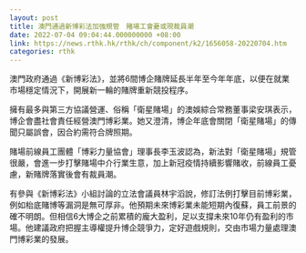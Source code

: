 ```yaml
---
layout: post
title: 澳門通過新博彩法加強規管　賭場工會憂或現裁員潮
date: 2022-07-04 09:04:44.000000000 +08:00
link: https://news.rthk.hk/rthk/ch/component/k2/1656058-20220704.htm
categories: rthk
---
```


澳門政府通過《新博彩法》，並將6間博企賭牌延長半年至今年年底，以便在就業市場穩定情況下，開展新一輪的賭牌重新競投程序。

擁有最多與第三方協議營運、俗稱「衛星賭場」的澳娛綜合常務董事梁安琪表示，博企會盡社會責任經營澳門博彩業。她又澄清，博企年底會關閉「衛星賭場」的傳聞只屬誤會，因合約需符合牌照期。

賭場前線員工團體「博彩力量協會」理事長李玉波認為，新法對「衛星賭場」規管很嚴，會進一步打擊賭場中介行業生意，加上新冠疫情持續影響賭收，前線員工憂慮，新賭牌落實後會有裁員潮。

有參與《新博彩法》小組討論的立法會議員林宇滔說，修訂法例打擊目前博彩業，例如枱底賭博等漏洞是無可厚非。他預期未來博彩業未能短期內復蘇，員工前景的確不明朗。但相信6大博企之前累積的龐大盈利，足以支撐未來10年仍有盈利的市場。他建議政府把握主導權提升博企競爭力，定好遊戲規則，交由市場力量處理澳門博彩業的發展。
